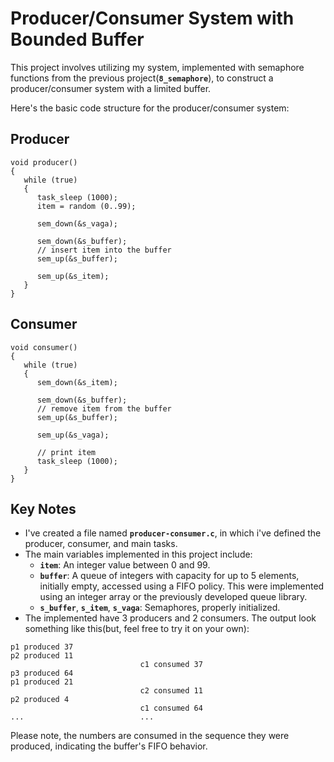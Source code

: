 # Producer/Consumer System with Bounded Buffer

This project involves utilizing my system, implemented with semaphore functions from the previous project(**`8_semaphore`**), to construct a producer/consumer system with a limited buffer.

Here's the basic code structure for the producer/consumer system:

## Producer
```
void producer()
{
   while (true)
   {
      task_sleep (1000);
      item = random (0..99);

      sem_down(&s_vaga);

      sem_down(&s_buffer);
      // insert item into the buffer
      sem_up(&s_buffer);

      sem_up(&s_item);
   }
}
```

## Consumer
```
void consumer()
{
   while (true)
   {
      sem_down(&s_item);

      sem_down(&s_buffer);
      // remove item from the buffer
      sem_up(&s_buffer);

      sem_up(&s_vaga);

      // print item
      task_sleep (1000);
   }
}
```
## Key Notes
- I've created a file named **`producer-consumer.c`**, in which i've defined the producer, consumer, and main tasks.
- The main variables implemented in this project include:
    - **`item`**: An integer value between 0 and 99.
    - **`buffer`**: A queue of integers with capacity for up to 5 elements, initially empty, accessed using a FIFO policy. This were implemented using an integer array or the previously developed queue library.
    - **`s_buffer`**, **`s_item`**, **`s_vaga`**: Semaphores, properly initialized.
- The implemented have 3 producers and 2 consumers. The output look something like this(but, feel free to try it on your own):

```
p1 produced 37
p2 produced 11
                             c1 consumed 37
p3 produced 64
p1 produced 21
                             c2 consumed 11
p2 produced 4
                             c1 consumed 64
...                          ...
```

Please note, the numbers are consumed in the sequence they were produced, indicating the buffer's FIFO behavior.